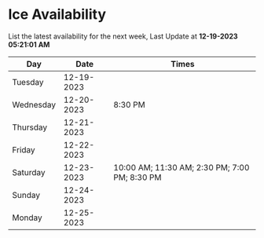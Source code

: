 # Ice Availability

List the latest availability for the next week, Last Update at **12-19-2023 05:21:01 AM**

| Day         | Date        | Times       |
| ----------- | ----------- | ----------- |
|Tuesday|12-19-2023||
|Wednesday|12-20-2023|8:30 PM|
|Thursday|12-21-2023||
|Friday|12-22-2023||
|Saturday|12-23-2023|10:00 AM; 11:30 AM; 2:30 PM; 7:00 PM; 8:30 PM|
|Sunday|12-24-2023||
|Monday|12-25-2023||
